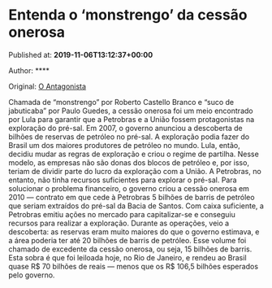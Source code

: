 
# Entenda o ‘monstrengo’ da cessão onerosa

Published at: **2019-11-06T13:12:37+00:00**

Author: ****

Original: [O Antagonista](https://www.oantagonista.com/economia/entenda-o-monstrengo-da-cessao-onerosa/)

Chamada de “monstrengo” por Roberto Castello Branco e “suco de jabuticaba” por Paulo Guedes, a cessão onerosa foi um meio encontrado por Lula para garantir que a Petrobras e a União fossem protagonistas na exploração do pré-sal.
Em 2007, o governo anunciou a descoberta de bilhões de reservas de petróleo no pré-sal. A exploração podia fazer do Brasil um dos maiores produtores de petróleo no mundo.
Lula, então, decidiu mudar as regras de exploração e criou o regime de partilha. Nesse modelo, as empresas não são donas dos blocos de petróleo e, por isso, teriam de dividir parte do lucro da exploração com a União.
A Petrobras, no entanto, não tinha recursos suficientes para explorar o pré-sal. Para solucionar o problema financeiro, o governo criou a cessão onerosa em 2010 — contrato em que cede à Petrobras 5 bilhões de barris de petróleo que seriam extraídos do pré-sal da Bacia de Santos.
Com caixa suficiente, a Petrobras emitiu ações no mercado para capitalizar-se e conseguiu recursos para realizar a exploração.
Durante as operações, veio a descoberta: as reservas eram muito maiores do que o governo estimava, e a área poderia ter até 20 bilhões de barris de petróleo. Esse volume foi chamado de excedente da cessão onerosa, ou seja, 15 bilhões de barris.
Esta sobra é que foi leiloada hoje, no Rio de Janeiro, e rendeu ao Brasil quase R$ 70 bilhões de reais — menos que os R$ 106,5 bilhões esperados pelo governo.
